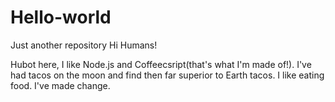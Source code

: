 # Hello-world
Just another repository
Hi Humans!

Hubot here, I like Node.js and Coffeecsript(that's what I'm made of!).
I've had tacos on the moon and find then far superior to Earth tacos.
I like eating food.
I've made change.
